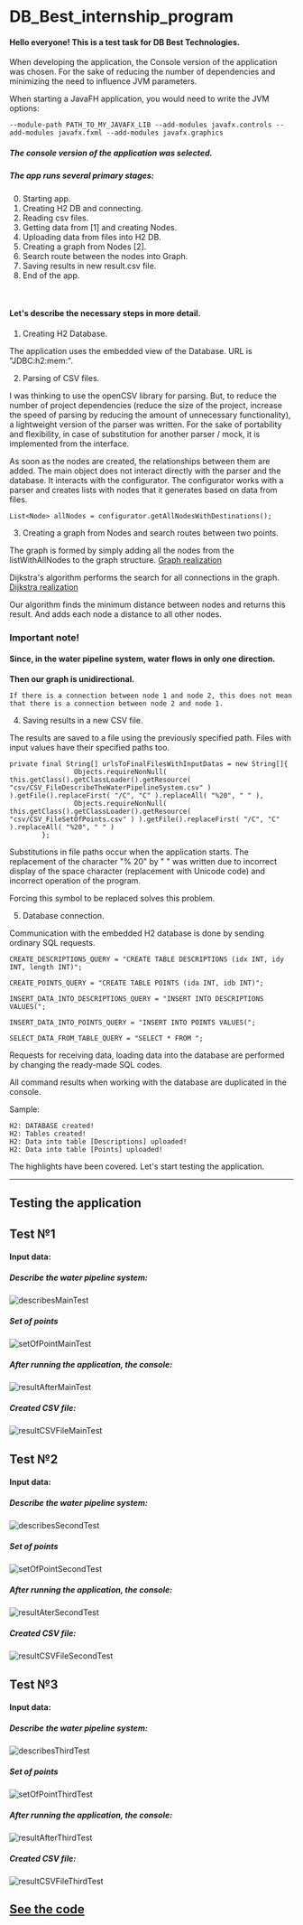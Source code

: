 # DB_Best_internship_program

#### Hello everyone! This is a test task for DB Best Technologies.
When developing the application, the Console version of the application was chosen.
For the sake of reducing the number of dependencies and minimizing the need to influence JVM parameters. 

When starting a JavaFH application, you would need to write the JVM options:
```
--module-path PATH_TO_MY_JAVAFX_LIB --add-modules javafx.controls --add-modules javafx.fxml --add-modules javafx.graphics
```

##### The console version of the application was selected.

##### The app runs several primary stages:

0) Starting app. 
1) Creating H2 DB and connecting.
1) Reading csv files.
2) Getting data from [1] and creating Nodes.
3) Uploading data from files into H2 DB.
3) Creating a graph from Nodes [2].
4) Search route between the nodes into Graph.
5) Saving results in new result.csv file.
7) End of the app.

<br>

#### Let's describe the necessary steps in more detail.

1) Creating H2 Database.

The application uses the embedded view of the Database. URL is "JDBC:h2:mem:".

2) Parsing of CSV files.

I was thinking to use the openCSV library for parsing. But, to reduce the number of project dependencies (reduce the size of the project, increase the speed of parsing by reducing the amount of unnecessary functionality), a lightweight version of the parser was written. For the sake of portability and flexibility, in case of substitution for another parser / mock, it is implemented from the interface.

As soon as the nodes are created, the relationships between them are added. The main object does not interact directly with the parser and the database. It interacts with the configurator. The configurator works with a parser and creates lists with nodes that it generates based on data from files.

```
List<Node> allNodes = configurator.getAllNodesWithDestinations();
```

3) Creating a graph from Nodes and search routes between two points.

The graph is formed by simply adding all the nodes from the listWithAllNodes to the graph structure. 
[Graph realization](https://github.com/programmersnake/DB_Best_internship_program/blob/master/src/main/java/com/kostin/water_pipeline_system/model/Graph.java)

Dijkstra's algorithm performs the search for all connections in the graph. 
[Dijkstra realization](https://github.com/programmersnake/DB_Best_internship_program/blob/master/src/main/java/com/kostin/water_pipeline_system/model/Dijkstra.java)

Our algorithm finds the minimum distance between nodes and returns this result. And adds each node a distance to all other nodes.

### Important note!
#### Since, in the water pipeline system, water flows in only one direction.
**Then our graph is unidirectional.** 
```
If there is a connection between node 1 and node 2, this does not mean that there is a connection between node 2 and node 1.
```

4) Saving results in a new CSV file.

The results are saved to a file using the previously specified path.
Files with input values have their specified paths too.
```
private final String[] urlsToFinalFilesWithInputDatas = new String[]{
                Objects.requireNonNull( this.getClass().getClassLoader().getResource( "csv/CSV_FileDescribeTheWaterPipelineSystem.csv" ) ).getFile().replaceFirst( "/C", "C" ).replaceAll( "%20", " " ),
                Objects.requireNonNull( this.getClass().getClassLoader().getResource( "csv/CSV_FileSetOfPoints.csv" ) ).getFile().replaceFirst( "/C", "C" ).replaceAll( "%20", " " )
        };
```

Substitutions in file paths occur when the application starts. The replacement of the character "% 20" by " " was written due to incorrect display of the space character (replacement with Unicode code) and incorrect operation of the program.

Forcing this symbol to be replaced solves this problem.

5) Database connection.

Communication with the embedded H2 database is done by sending ordinary SQL requests.

```
CREATE_DESCRIPTIONS_QUERY = "CREATE TABLE DESCRIPTIONS (idx INT, idy INT, length INT)";

CREATE_POINTS_QUERY = "CREATE TABLE POINTS (ida INT, idb INT)";

INSERT_DATA_INTO_DESCRIPTIONS_QUERY = "INSERT INTO DESCRIPTIONS VALUES(";

INSERT_DATA_INTO_POINTS_QUERY = "INSERT INTO POINTS VALUES(";

SELECT_DATA_FROM_TABLE_QUERY = "SELECT * FROM ";
```

Requests for receiving data, loading data into the database are performed by changing the ready-made SQL codes.

All command results when working with the database are duplicated in the console.

Sample:
```
H2: DATABASE created!
H2: Tables created!
H2: Data into table [Descriptions] uploaded!
H2: Data into table [Points] uploaded!
```

The highlights have been covered. Let's start testing the application.

_________________________________________________________________________________________________________________________________________________________

## Testing the application

## Test №1

#### Input data:

##### Describe the water pipeline system:

![describesMainTest](screenshots/describesMainTest.png)

##### Set of points

![setOfPointMainTest](screenshots/setOfPointMainTest.png)

##### After running the application, the console:

![resultAfterMainTest](screenshots/resultAfterMainTest.png)

##### Created CSV file:

![resultCSVFileMainTest](screenshots/resultCSVFileMainTest.png)


## Test №2

#### Input data:

##### Describe the water pipeline system:

![describesSecondTest](screenshots/describesSecondTest.png)

##### Set of points

![setOfPointSecondTest](screenshots/setOfPointSecondTest.png)

##### After running the application, the console:

![resultAterSecondTest](screenshots/resultAterSecondTest.png)

##### Created CSV file:

![resultCSVFileSecondTest](screenshots/resultCSVFileSecondTest.png)


## Test №3

#### Input data:

##### Describe the water pipeline system:

![describesThirdTest](screenshots/describesThirdTest.png)

##### Set of points

![setOfPointThirdTest](screenshots/setOfPointThirdTest.png)

##### After running the application, the console:

![resultAfterThirdTest](screenshots/resultAfterThirdTest.png)

##### Created CSV file:
![resultCSVFileThirdTest](screenshots/resultCSVFileThirdTest.png)

## [See the code](https://github.com/programmersnake/DB_Best_internship_program/tree/master/src/main/java/com/kostin/water_pipeline_system)
